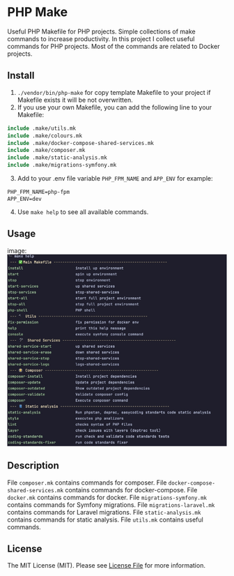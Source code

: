 # PHP Make

Useful PHP Makefile for PHP projects.
Simple collections of make commands to increase productivity.
In this project I collect useful commands for PHP projects. Most of the commands are related to Docker projects.

## Install

1. `./vendor/bin/php-make` for copy template Makefile to your project if Makefile exists it will be not overwritten.
2. If you use your own Makefile, you can add the following line to your Makefile:
```makefile
include .make/utils.mk
include .make/colours.mk
include .make/docker-compose-shared-services.mk
include .make/composer.mk
include .make/static-analysis.mk
include .make/migrations-symfony.mk
```
3. Add to your .env file variable `PHP_FPM_NAME` and `APP_ENV` for example:
```dotenv
PHP_FPM_NAME=php-fpm
APP_ENV=dev
```
4. Use `make help` to see all available commands.

## Usage

image: ![make help](/docs/make-help.jpg)

## Description

File `composer.mk` contains commands for composer.
File `docker-compose-shared-services.mk` contains commands for docker-compose.
File `docker.mk` contains commands for docker.
File `migrations-symfony.mk` contains commands for Symfony migrations.
File `migrations-laravel.mk` contains commands for Laravel migrations.
File `static-analysis.mk` contains commands for static analysis.
File `utils.mk` contains useful commands.


## License

The MIT License (MIT). Please see [License File](LICENSE.md) for more information.
